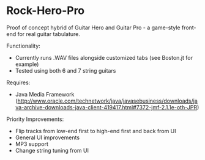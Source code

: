 Rock-Hero-Pro
=============

Proof of concept hybrid of Guitar Hero and Guitar Pro - a game-style front-end for real guitar tabulature.  

Functionality:
- Currently runs .WAV files alongside customized tabs (see Boston.jt for example)  
- Tested using both 6 and 7 string guitars

Requires:
- Java Media Framework (http://www.oracle.com/technetwork/java/javasebusiness/downloads/java-archive-downloads-java-client-419417.html#7372-jmf-2.1.1e-oth-JPR)

Priority Improvements:
- Flip tracks from low-end first to high-end first and back from UI
- General UI improvements
- MP3 support
- Change string tuning from UI